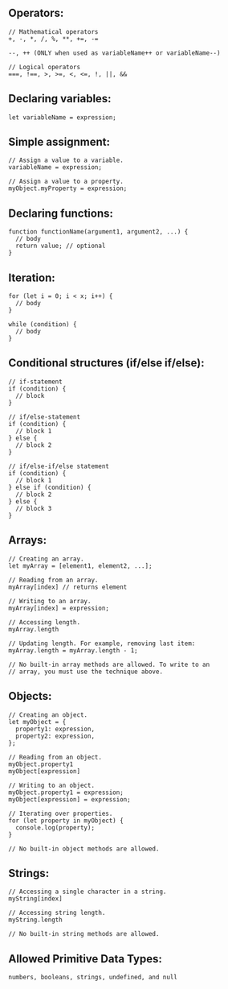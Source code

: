 ## Operators:

```
// Mathematical operators
+, -, *, /, %, **, +=, -= 

--, ++ (ONLY when used as variableName++ or variableName--)

// Logical operators
===, !==, >, >=, <, <=, !, ||, &&
```

## Declaring variables:

```
let variableName = expression;
```

## Simple assignment:

```
// Assign a value to a variable.
variableName = expression;

// Assign a value to a property.
myObject.myProperty = expression;
```

## Declaring functions:

```
function functionName(argument1, argument2, ...) {
  // body
  return value; // optional
}
```

## Iteration:

```
for (let i = 0; i < x; i++) {
  // body
}

while (condition) {
  // body
}
```

## Conditional structures (if/else if/else):

```
// if-statement
if (condition) {
  // block
}

// if/else-statement
if (condition) {
  // block 1
} else {
  // block 2
}

// if/else-if/else statement
if (condition) {
  // block 1
} else if (condition) {
  // block 2
} else {
  // block 3
}
```

## Arrays:

```
// Creating an array.
let myArray = [element1, element2, ...];

// Reading from an array.
myArray[index] // returns element

// Writing to an array.
myArray[index] = expression;

// Accessing length.
myArray.length

// Updating length. For example, removing last item:
myArray.length = myArray.length - 1;

// No built-in array methods are allowed. To write to an
// array, you must use the technique above.
```

## Objects:

```
// Creating an object.
let myObject = {
  property1: expression,
  property2: expression,
};

// Reading from an object.
myObject.property1
myObject[expression]

// Writing to an object.
myObject.property1 = expression;
myObject[expression] = expression;

// Iterating over properties.
for (let property in myObject) {
  console.log(property);
}

// No built-in object methods are allowed.
```

## Strings:

```
// Accessing a single character in a string.
myString[index]

// Accessing string length.
myString.length

// No built-in string methods are allowed.
```

## Allowed Primitive Data Types:

```
numbers, booleans, strings, undefined, and null
```